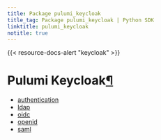 ```yaml
---
title: Package pulumi_keycloak
title_tag: Package pulumi_keycloak | Python SDK
linktitle: pulumi_keycloak
notitle: true
---
```


{{< resource-docs-alert "keycloak" >}}

<div class="section" id="pulumi-keycloak">
<h1>Pulumi Keycloak<a class="headerlink" href="#pulumi-keycloak" title="Permalink to this headline">¶</a></h1>
<div class="toctree-wrapper compound">
<ul>
<li class="toctree-l1"><a class="reference internal" href="authentication/">authentication</a></li>
<li class="toctree-l1"><a class="reference internal" href="ldap/">ldap</a></li>
<li class="toctree-l1"><a class="reference internal" href="oidc/">oidc</a></li>
<li class="toctree-l1"><a class="reference internal" href="openid/">openid</a></li>
<li class="toctree-l1"><a class="reference internal" href="saml/">saml</a></li>
</ul>
</div>
</div>
